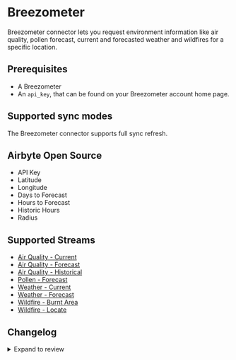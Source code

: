 # Breezometer

Breezometer connector lets you request environment information like air quality, pollen forecast, current and forecasted weather and wildfires for a specific location.

## Prerequisites

- A Breezometer
- An `api_key`, that can be found on your Breezometer account home page.

## Supported sync modes

The Breezometer connector supports full sync refresh.

## Airbyte Open Source

- API Key
- Latitude
- Longitude
- Days to Forecast
- Hours to Forecast
- Historic Hours
- Radius

## Supported Streams

- [Air Quality - Current](https://docs.breezometer.com/api-documentation/air-quality-api/v2/#current-conditions)
- [Air Quality - Forecast](https://docs.breezometer.com/api-documentation/air-quality-api/v2/#hourly-forecast)
- [Air Quality - Historical](https://docs.breezometer.com/api-documentation/air-quality-api/v2/#hourly-history)
- [Pollen - Forecast](https://docs.breezometer.com/api-documentation/pollen-api/v2/#daily-forecast)
- [Weather - Current](https://docs.breezometer.com/api-documentation/weather-api/v1/#current-conditions)
- [Weather - Forecast](https://docs.breezometer.com/api-documentation/weather-api/v1/#hourly-forecast)
- [Wildfire - Burnt Area](https://docs.breezometer.com/api-documentation/wildfire-tracker-api/v1/#burnt-area-api)
- [Wildfire - Locate](https://docs.breezometer.com/api-documentation/wildfire-tracker-api/v1/#current-conditions)

## Changelog

<details>
  <summary>Expand to review</summary>

| Version | Date       | Pull Request                                             | Subject                                     |
| :------ | :--------- | :------------------------------------------------------- | :------------------------------------------ |
| 0.2.7 | 2024-12-21 | [50219](https://github.com/airbytehq/airbyte/pull/50219) | Update dependencies |
| 0.2.6 | 2024-12-14 | [49559](https://github.com/airbytehq/airbyte/pull/49559) | Update dependencies |
| 0.2.5 | 2024-12-12 | [49280](https://github.com/airbytehq/airbyte/pull/49280) | Update dependencies |
| 0.2.4 | 2024-12-11 | [48902](https://github.com/airbytehq/airbyte/pull/48902) | Starting with this version, the Docker image is now rootless. Please note that this and future versions will not be compatible with Airbyte versions earlier than 0.64 |
| 0.2.3 | 2024-11-04 | [48260](https://github.com/airbytehq/airbyte/pull/48260) | Update dependencies |
| 0.2.2 | 2024-10-29 | [47882](https://github.com/airbytehq/airbyte/pull/47882) | Update dependencies |
| 0.2.1 | 2024-10-28 | [43777](https://github.com/airbytehq/airbyte/pull/43777) | Update dependencies |
| 0.2.0 | 2024-08-22 | [44563](https://github.com/airbytehq/airbyte/pull/44563) | Refactor connector to manifest-only format |
| 0.1.1 | 2024-05-21 | [38529](https://github.com/airbytehq/airbyte/pull/38529) | [autopull] base image + poetry + up_to_date |
| 0.1.0 | 2022-10-29 | [18650](https://github.com/airbytehq/airbyte/pull/18650) | Initial version/release of the connector. |

</details>
